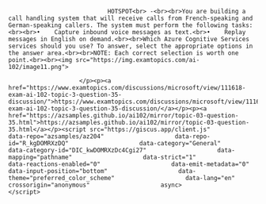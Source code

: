 <p class="card-text">
							
								HOTSPOT<br> -<br><br>You are building a call handling system that will receive calls from French-speaking and German-speaking callers. The system must perform the following tasks:<br><br>•	Capture inbound voice messages as text.<br>•	Replay messages in English on demand.<br><br>Which Azure Cognitive Services services should you use? To answer, select the appropriate options in the answer area.<br><br>NOTE: Each correct selection is worth one point.<br><br><img src="https://img.examtopics.com/ai-102/image11.png">
							
						</p><p><a href="https://www.examtopics.com/discussions/microsoft/view/111618-exam-ai-102-topic-3-question-35-discussion/">https://www.examtopics.com/discussions/microsoft/view/111618-exam-ai-102-topic-3-question-35-discussion/</a></p><p><a href="https://azsamples.github.io/ai102/mirror/topic-03-question-35.html">https://azsamples.github.io/ai102/mirror/topic-03-question-35.html</a></p><script src="https://giscus.app/client.js"                    data-repo="azsamples/az204"                    data-repo-id="R_kgDOMRXzDQ"                    data-category="General"                    data-category-id="DIC_kwDOMRXzDc4Cgi27"                    data-mapping="pathname"                    data-strict="1"                    data-reactions-enabled="0"                    data-emit-metadata="0"                    data-input-position="bottom"                    data-theme="preferred_color_scheme"                    data-lang="en"                    crossorigin="anonymous"                    async>                    </script>